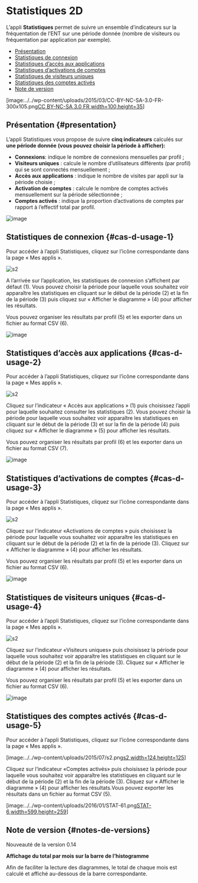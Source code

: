# Statistiques 2D

L’appli **Statistiques** permet de suivre un ensemble d’indicateurs sur la fréquentation de l’ENT sur une période donnée \(nombre de visiteurs ou fréquentation par application par exemple\).

* [Présentation](https://github.com/rdjedjig/test/tree/3238c182f08d33cb073b2a487612e589768c5227/application/statistics/index.html?iframe=true#presentation)
* [Statistiques de connexion](https://github.com/rdjedjig/test/tree/3238c182f08d33cb073b2a487612e589768c5227/application/statistics/index.html?iframe=true#cas-d-usage-1)
* [Statistiques d’accès aux applications](https://github.com/rdjedjig/test/tree/3238c182f08d33cb073b2a487612e589768c5227/application/statistics/index.html?iframe=true#cas-d-usage-2)
* [Statistiques d’activations de comptes](https://github.com/rdjedjig/test/tree/3238c182f08d33cb073b2a487612e589768c5227/application/statistics/index.html?iframe=true#cas-d-usage-3)
* [Statistiques de visiteurs uniques](https://github.com/rdjedjig/test/tree/3238c182f08d33cb073b2a487612e589768c5227/application/statistics/index.html?iframe=true#cas-d-usage-4)
* [Statistiques des comptes activés](https://github.com/rdjedjig/test/tree/3238c182f08d33cb073b2a487612e589768c5227/application/statistics/index.html?iframe=true#cas-d-usage-5)
* [Note de version](https://github.com/rdjedjig/test/tree/3238c182f08d33cb073b2a487612e589768c5227/application/statistics/index.html?iframe=true#notes-de-versions)

\[image:../../wp-content/uploads/2015/03/CC-BY-NC-SA-3.0-FR-300x105.png[CC BY-NC-SA 3.0 FR,width=100,height=35](http://creativecommons.org/licenses/by-nc-sa/3.0/fr/)\]

## Présentation {#presentation}

L’appli Statistiques vous propose de suivre **cinq indicateurs** calculés sur **une période donnée** **\(vous pouvez choisir la période à afficher\):**

* **Connexions**: indique le nombre de connexions mensuelles par profil ;
* **Visiteurs uniques** : calcule le nombre d’utilisateurs différents \(par profil\) qui se sont connectés mensuellement ;
* **Accès aux applications** : indique le nombre de visites par appli sur la période choisie ;
* **Activation de comptes** : calcule le nombre de comptes activés mensuellement sur la période sélectionnée ;
* **Comptes activés** : indique la proportion d’activations de comptes par rapport à l’effectif total par profil.

![image](https://github.com/rdjedjig/test/tree/3238c182f08d33cb073b2a487612e589768c5227/wp-content/uploads/2016/01/STAT-PRESENTATION-1024x372.png)

## Statistiques de connexion {#cas-d-usage-1}

Pour accéder à l’appli Statistiques, cliquez sur l’icône correspondante dans la page « Mes applis ».

![s2](https://github.com/rdjedjig/test/tree/3238c182f08d33cb073b2a487612e589768c5227/wp-content/uploads/2015/07/s2.png)

A l’arrivée sur l’application, les statistiques de connexion s’affichent par défaut \(1\). Vous pouvez choisir la période pour laquelle vous souhaitez voir apparaître les statistiques en cliquant sur le début de la période \(2\) et la fin de la période \(3\) puis cliquez sur « Afficher le diagramme » \(4\) pour afficher les résultats.

Vous pouvez organiser les résultats par profil \(5\) et les exporter dans un fichier au format CSV \(6\).

![image](https://github.com/rdjedjig/test/tree/3238c182f08d33cb073b2a487612e589768c5227/wp-content/uploads/2016/01/STAT-21-1024x442.png)

## Statistiques d’accès aux applications {#cas-d-usage-2}

Pour accéder à l’appli Statistiques, cliquez sur l’icône correspondante dans la page « Mes applis ».

![s2](https://github.com/rdjedjig/test/tree/3238c182f08d33cb073b2a487612e589768c5227/wp-content/uploads/2015/07/s2.png)

Cliquez sur l’indicateur « Accès aux applications » \(1\) puis choisissez l’appli pour laquelle souhaitez consulter les statistiques \(2\). Vous pouvez choisir la période pour laquelle vous souhaitez voir apparaître les statistiques en cliquant sur le début de la période \(3\) et sur la fin de la période \(4\) puis cliquez sur « Afficher le diagramme » \(5\) pour afficher les résultats.

Vous pouvez organiser les résultats par profil \(6\) et les exporter dans un fichier au format CSV \(7\).

![image](https://github.com/rdjedjig/test/tree/3238c182f08d33cb073b2a487612e589768c5227/wp-content/uploads/2016/01/STAT-3-1024x443.png)

## Statistiques d’activations de comptes {#cas-d-usage-3}

Pour accéder à l’appli Statistiques, cliquez sur l’icône correspondante dans la page « Mes applis ».

![s2](https://github.com/rdjedjig/test/tree/3238c182f08d33cb073b2a487612e589768c5227/wp-content/uploads/2015/07/s2.png)

Cliquez sur l’indicateur «Activations de comptes » puis choisissez la période pour laquelle vous souhaitez voir apparaître les statistiques en cliquant sur le début de la période \(2\) et la fin de la période \(3\). Cliquez sur « Afficher le diagramme » \(4\) pour afficher les résultats.

Vous pouvez organiser les résultats par profil \(5\) et les exporter dans un fichier au format CSV \(6\).

![image](https://github.com/rdjedjig/test/tree/3238c182f08d33cb073b2a487612e589768c5227/wp-content/uploads/2016/01/STAT-4-1024x442.png)

## Statistiques de visiteurs uniques {#cas-d-usage-4}

Pour accéder à l’appli Statistiques, cliquez sur l’icône correspondante dans la page « Mes applis ».

![s2](https://github.com/rdjedjig/test/tree/3238c182f08d33cb073b2a487612e589768c5227/wp-content/uploads/2015/07/s2.png)

  Cliquez sur l’indicateur «Visiteurs uniques» puis choisissez la période pour laquelle vous souhaitez voir apparaître les statistiques en cliquant sur le début de la période \(2\) et la fin de la période \(3\). Cliquez sur « Afficher le diagramme » \(4\) pour afficher les résultats.

Vous pouvez organiser les résultats par profil \(5\) et les exporter dans un fichier au format CSV \(6\).

![image](https://github.com/rdjedjig/test/tree/3238c182f08d33cb073b2a487612e589768c5227/wp-content/uploads/2016/01/STAT-5-1024x441.png)

## Statistiques des comptes activés {#cas-d-usage-5}

Pour accéder à l’appli Statistiques, cliquez sur l’icône correspondante dans la page « Mes applis ».

\[image:../../wp-content/uploads/2015/07/s2.png[s2,width=124,height=125](https://github.com/rdjedjig/test/tree/3238c182f08d33cb073b2a487612e589768c5227/wp-content/uploads/2015/07/s2.png)\]

Cliquez sur l’indicateur «Comptes activés» puis choisissez la période pour laquelle vous souhaitez voir apparaître les statistiques en cliquant sur le début de la période \(2\) et la fin de la période \(3\). Cliquez sur « Afficher le diagramme » \(4\) pour afficher les résultats.Vous pouvez exporter les résultats dans un fichier au format CSV \(5\).

\[image:../../wp-content/uploads/2016/01/STAT-61.png[STAT-6,width=599,height=259](https://github.com/rdjedjig/test/tree/3238c182f08d33cb073b2a487612e589768c5227/wp-content/uploads/2016/01/STAT-61.png)\]

## Note de version {#notes-de-versions}

Nouveauté de la version 0.14

**Affichage du total par mois sur la barre de l’histogramme**

Afin de faciliter la lecture des diagrammes, le total de chaque mois est calculé et affiché au-dessous de la barre correspondante.


